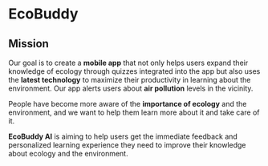 # EcoBuddy

## Mission
Our goal is to create a **mobile app** that not only helps users expand their knowledge of ecology through quizzes integrated into the app but also uses the **latest technology** to maximize their productivity in learning about the environment. Our app alerts users about **air pollution** levels in the vicinity.

People have become more aware of the **importance of ecology** and the environment, and we want to help them learn more about it and take care of it.

**EcoBuddy AI** is aiming to help users get the immediate feedback and personalized learning experience they need to improve their knowledge about ecology and the environment.


